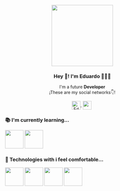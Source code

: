 <p align="center" width="300">
    <img align="center" width="200" src="https://user-images.githubusercontent.com/95626566/211168773-b7e04a47-ef55-4c9c-81d0-1f4a4685c757.jpg"/>
    <h3 align="center">Hey 👋! I'm Eduardo 👨🏻‍💻</h3>
 </p>
 
 <p align="center">I'm a future <strong>Developer</strong> <br />¡These are my social networks👇!</p>
 
 <p align="center">
  <a href="https://www.linkedin.com/in/eduardo-mart%C3%ADn-sonseca-b337281ab/" target="blank" style='margin-right:4px'>
     <img align="center" src="https://cdn.jsdelivr.net/npm/simple-icons@3.0.1/icons/linkedin.svg" alt="Eduardo Martín-Sonseca" height="28px" width="28px" />
   </a>
    <a href="https://www.instagram.com/edumal_sin_mas/" target="blank" style='margin-right:4px'>
     <img align="center" src="https://cdn.jsdelivr.net/npm/simple-icons@3.13.0/icons/instagram.svg"height="28px" width="28px" />
   </a>
 </p>
 
 ### 📚 I'm currently learning...
 <a href="https://www.javascript.com/" title="JavaScript"><img width="60" src="https://user-images.githubusercontent.com/109598200/196561215-d51e1c92-dcdd-4b62-b3cb-5568be5ee3e0.png" /></a>
 <a href="https://developer.mozilla.org/es/docs/Web/Java" title="Java"><img width="60" src="https://user-images.githubusercontent.com/95626566/211169116-91b148ea-ebbc-4c27-bf85-20618ae4fa6a.png" /></a>
 
  ### 🚀 Technologies with i feel comfortable...
  
  <a href="https://developer.mozilla.org/es/docs/Web/HTML" title="HTML"><img width="60" src="https://user-images.githubusercontent.com/109598200/196561046-fd179b77-4145-4550-9a00-04f902f7fa67.png" /></a>
 <a href="https://developer.mozilla.org/es/docs/Web/CSS" title="CSS"><img width="60" src="https://user-images.githubusercontent.com/109598200/196561179-ab5e23a8-19ca-4555-a8fe-c800c89836f9.png" /></a>
 <a href="https://www.javascript.com/" title="JavaScript"><img width="60" src="https://user-images.githubusercontent.com/109598200/196561215-d51e1c92-dcdd-4b62-b3cb-5568be5ee3e0.png" /></a>
 <a href="https://developer.mozilla.org/es/docs/Web/Java" title="Java"><img width="60" src="https://user-images.githubusercontent.com/95626566/211169116-91b148ea-ebbc-4c27-bf85-20618ae4fa6a.png" /></a>
